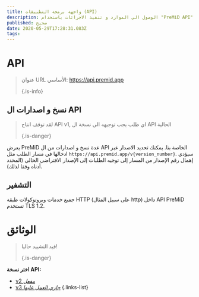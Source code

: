 ```yaml
---
title: واجهة برمجة التطبيقات (API)
description: الوصول الي الموارد و تنفيذ الاجرائات باستخدام "PreMiD API"
published: صحيح
date: 2020-05-29T17:28:31.083Z
tags:
---
```


# API

> عنوان URL الأساسي: https://api.premid.app 
> 
> {.is-info}

## نسخ و اصدارات ال API
> لقد توقف انتاج API v1, اي طلب يجب توجيهه الي نسخة ال API الحالية 
> 
> {.is-danger}

يعرض PreMiD عدة نسخ و اصدارات من ال API الخاصة بنا. يمكنك تحديد الاصدار عبر ادخالها في مسار الطلب مثل `https://api.premid.app/v{version_number}`. سيؤدي إهمال رقم الإصدار من المسار إلى توجيه الطلبات إلى الإصدار الافتراضي الحالي (المحدد أدناه وفقا لذلك).

## التشفير

جميع خدمات وبروتوكولات طبقة HTTP (على سبيل المثال http) داخل API PreMiD تستخدم TLS 1.2.

# الوثائق
> قيد التشييد حاليا! 
> 
> {.is-danger}

**اختر نسخة API:**
- [v2 *مفعل*](/dev/api/v2)
- [v3 *جاري العمل عليها*](/dev/api/v3)
{.links-list}